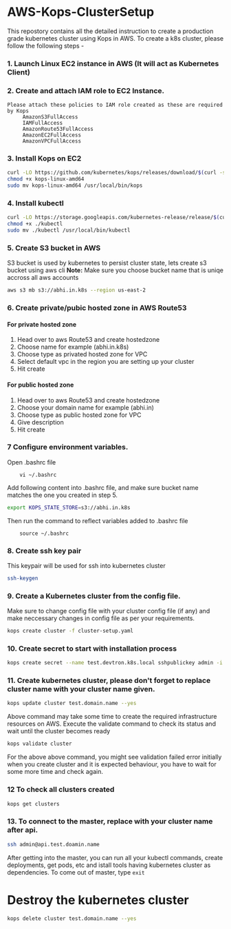 # AWS-Kops-ClusterSetup

This repostory contains all the detailed instruction to create a production grade kubernetes cluster using Kops in AWS. To create a k8s cluster, please follow the following steps -

### 1. Launch Linux EC2 instance in AWS (It will act as Kubernetes Client)
### 2. Create and attach IAM role to EC2 Instance.
	Please attach these policies to IAM role created as these are required by Kops
		 AmazonS3FullAccess
		 IAMFullAccess
		 AmazonRoute53FullAccess
		 AmazonEC2FullAccess
		 AmazonVPCFullAccess
 		 
### 3. Install Kops on EC2
```sh
curl -LO https://github.com/kubernetes/kops/releases/download/$(curl -s https://api.github.com/repos/kubernetes/kops/releases/latest | grep tag_name | cut -d '"' -f 4)/kops-linux-amd64
chmod +x kops-linux-amd64
sudo mv kops-linux-amd64 /usr/local/bin/kops
```

### 4. Install kubectl
```sh
curl -LO https://storage.googleapis.com/kubernetes-release/release/$(curl -s https://storage.googleapis.com/kubernetes-release/release/stable.txt)/bin/linux/amd64/kubectl
chmod +x ./kubectl
sudo mv ./kubectl /usr/local/bin/kubectl
```
### 5. Create S3 bucket in AWS
S3 bucket is used by kubernetes to persist cluster state, lets create s3 bucket using aws cli
**Note:**  Make sure you choose bucket name that is uniqe accross all aws accounts

```sh
aws s3 mb s3://abhi.in.k8s --region us-east-2
```
### 6. Create private/pubic hosted zone in AWS Route53
#### For private hosted zone
 1. Head over to aws Route53 and create hostedzone
 2. Choose name for example (abhi.in.k8s)
 3. Choose type as privated hosted zone for VPC
 4. Select default vpc in the region you are setting up your cluster
 5. Hit create

#### For public hosted zone 
 1. Head over to aws Route53 and create hostedzone
 2. Choose your domain name for example (abhi.in)
 3. Choose type as public hosted zone for VPC
 4. Give description
 5. Hit create

### 7 Configure environment variables.
Open .bashrc file 
```
	vi ~/.bashrc
```
Add following content into .bashrc file, and make sure bucket name matches the one you created in step 5.

```sh
export KOPS_STATE_STORE=s3://abhi.in.k8s
```
Then run the command to reflect variables added to .bashrc file
```
	source ~/.bashrc
```
### 8. Create ssh key pair
This keypair will be used for ssh into kubernetes cluster

```sh
ssh-keygen
```

### 9. Create a Kubernetes cluster from the config file. 
Make sure to change config file with your cluster config file (if any) and make neccessary changes in config file as per your requirements.

```sh
kops create cluster -f cluster-setup.yaml
```

### 10. Create secret to start with installation process

```sh
kops create secret --name test.devtron.k8s.local sshpublickey admin -i ~/.ssh/id_rsa.pub
```

### 11. Create kubernetes cluster, please don't forget to replace cluster name with your cluster name given.

```sh
kops update cluster test.domain.name --yes 
```
Above command may take some time to create the required infrastructure resources on AWS. Execute the validate command to check its status and wait until the cluster becomes ready

```sh
kops validate cluster
```
For the above above command, you might see validation failed error initially when you create cluster and it is expected behaviour, you have to wait for some more time and check again.

### 12 To check all clusters created
```sh
kops get clusters
```

### 13. To connect to the master, replace with your cluster name after api.
```sh
ssh admin@api.test.doamin.name
```
After getting into the master, you can run all your kubectl commands, create deployments, get pods, etc and istall tools having kubernetes cluster as dependencies. To come out of master, type ```exit	```

# Destroy the kubernetes cluster
```sh
kops delete cluster test.domain.name --yes
```


